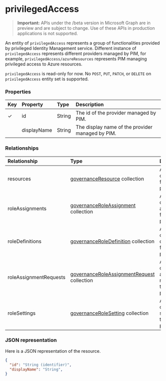 # privilegedAccess

> **Important:** APIs under the /beta version in Microsoft Graph are in preview and are subject to change. Use of these APIs in production applications is not supported.

An entity of `privilegedAccess` represents a group of functionalities provided by privileged Identity Management service.  Different instance of `privilegedAccess` represents different providers managed by PIM, for example, `privilegedAccess/azureResources` represents PIM managing privileged access to Azure resources.


`privilegedAccess` is read-only for now. No `POST`, `PUT`, `PATCH`, or `DELETE` on `privilegedAccess` entity set is supported.

### Properties
| Key | Property	| Type	    |Description|
|:----|:----------|:----------|:----------|
|✓    |id         |String     |The id of the provider managed by PIM.|
|     |displayName|String     |The display name of the provider managed by PIM.|


### Relationships
| Relationship   | Type	                                        |Description|
|:---------------|:---------------------------------------------|:----------|
|resources       |[governanceResource](../resources/governanceResource.md) collection            |A collection of resources for the provider.|
|roleAssignments |[governanceRoleAssignment](../resources/governanceroleassignment.md) collection|A collection of role assignments for the provider.|
|roleDefinitions |[governanceRoleDefinition](../resources/governanceroledefinition.md) collection|A collection of role defintions for the provider.|
|roleAssignmentRequests |[governanceRoleAssignmentRequest](../resources/roleassignmentrequest.md) collection|A collection of role assignment requests for the provider.|
|roleSettings |[governanceRoleSetting](../resources/governancerolesetting.md) collection|A collection of role settings for the provider.|


### JSON representation

Here is a JSON representation of the resource.

```json
{
  "id": "String (identifier)",
  "displayName": "String",
}
```